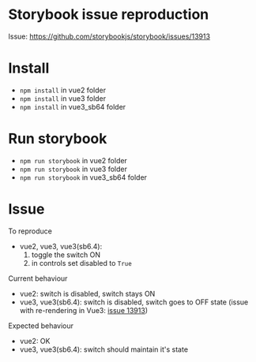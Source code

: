 # Storybook issue reproduction

Issue:  https://github.com/storybookjs/storybook/issues/13913

# Install
* `npm install` in vue2 folder
* `npm install` in vue3 folder
* `npm install` in vue3_sb64 folder

# Run storybook
* `npm run storybook` in vue2 folder
* `npm run storybook` in vue3 folder
* `npm run storybook` in vue3_sb64 folder


# Issue

  To reproduce

 - vue2, vue3, vue3(sb6.4): 
    1) toggle the switch ON
    2) in controls set disabled to `True`

  Current behaviour

  - vue2: switch is disabled, switch stays ON
  - vue3, vue3(sb6.4): switch is disabled, switch goes to OFF state (issue with re-rendering in Vue3: [issue 13913](https://github.com/storybookjs/storybook/issues/13913))

  Expected behaviour
  
  - vue2: OK
  - vue3, vue3(sb6.4): switch should maintain it's state